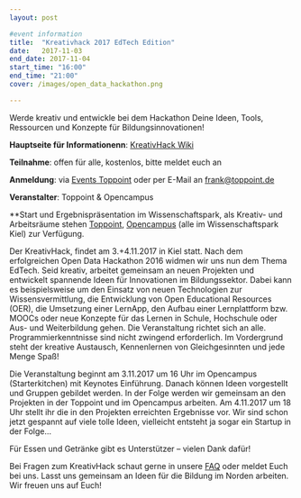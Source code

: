 ```yaml
---
layout: post

#event information
title:  "Kreativhack 2017 EdTech Edition"
date:   2017-11-03
end_date: 2017-11-04
start_time: "16:00"
end_time: "21:00"
cover: /images/open_data_hackathon.png

---
```

Werde kreativ und entwickle bei dem Hackathon Deine Ideen, Tools, Ressourcen und Konzepte für Bildungsinnovationen!

**Hauptseite für Informationenn**: [KreativHack Wiki](https://wiki.kreativhack.de/kh17/start)

**Teilnahme**: offen für alle, kostenlos, bitte meldet euch an

**Anmeldung**: via [Events Toppoint](https://event.toppoint.de/e/1)
oder per E-Mail an [frank@toppoint.de](mailto:frank@toppoint.de)

**Veranstalter**: Toppoint & Opencampus

**Start und Ergebnispräsentation im Wissenschaftspark, als Kreativ- und Arbeitsräume stehen [Toppoint](https://toppoint.de), [Opencampus](http://www.opencampus.sh/kontakt/) (alle im Wissenschaftspark Kiel) zur Verfügung.

Der KreativHack, findet am 3.+4.11.2017 in Kiel statt. Nach dem erfolgreichen Open Data Hackathon 2016 widmen wir uns nun dem Thema EdTech. Seid kreativ, arbeitet gemeinsam an neuen Projekten und entwickelt spannende Ideen für Innovationen im Bildungssektor. Dabei kann es beispielsweise um den Einsatz von neuen Technologien zur Wissensvermittlung, die Entwicklung von Open Educational Resources (OER), die Umsetzung einer LernApp, den Aufbau einer Lernplattform bzw. MOOCs oder neue Konzepte für das Lernen in Schule, Hochschule oder Aus- und Weiterbildung gehen. Die Veranstaltung richtet sich an alle. Programmierkenntnisse sind nicht zwingend erforderlich. Im Vordergrund steht der kreative Austausch, Kennenlernen von Gleichgesinnten und jede Menge Spaß!

Die Veranstaltung beginnt am 3.11.2017 um 16 Uhr im Opencampus (Starterkitchen) mit Keynotes Einführung. Danach können Ideen vorgestellt und Gruppen gebildet werden. In der Folge werden wir gemeinsam an den Projekten in der Toppoint und im Opencampus arbeiten. Am 4.11.2017 um 18 Uhr stellt ihr die in den Projekten erreichten Ergebnisse vor. Wir sind schon jetzt gespannt auf viele tolle Ideen, vielleicht entsteht ja sogar ein Startup in der Folge…

Für Essen und Getränke gibt es Unterstützer – vielen Dank dafür!

Bei Fragen zum KreativHack schaut gerne in unsere [FAQ](https://wiki.kreativhack.de/faq) oder meldet Euch bei uns. Lasst uns gemeinsam an Ideen für die Bildung im Norden arbeiten. Wir freuen uns auf Euch!
